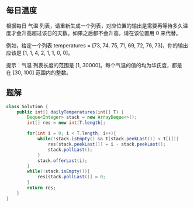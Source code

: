 ## 每日温度

根据每日 气温 列表，请重新生成一个列表，对应位置的输出是需要再等待多久温度才会升高超过该日的天数。如果之后都不会升高，请在该位置用 0 来代替。

例如，给定一个列表 temperatures = [73, 74, 75, 71, 69, 72, 76, 73]，你的输出应该是 [1, 1, 4, 2, 1, 1, 0, 0]。

提示：气温 列表长度的范围是 [1, 30000]。每个气温的值的均为华氏度，都是在 [30, 100] 范围内的整数。


## 题解

```java
class Solution {
    public int[] dailyTemperatures(int[] T) {
        Deque<Integer> stack = new ArrayDeque<>();
        int[] res = new int[T.length];

        for(int i = 0; i < T.length; i++){
            while(!stack.isEmpty() && T[stack.peekLast()] < T[i]){
                res[stack.peekLast()] = i - stack.peekLast();
                stack.pollLast();
            }
            stack.offerLast(i);
        }
        while(!stack.isEmpty()){
            res[stack.pollLast()] = 0;
        }
        return res;
    }
}
```
